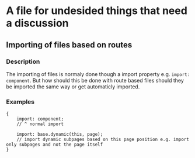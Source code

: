 # A file for undesided things that need a discussion

## Importing of files based on routes

### Description

The importing of files is normaly done though a import property e.g. `import: component`.
But how should this be done with route based files should they be imported the same way or get automaticly imported.

### Examples

```nml
{
    import: component;
    // ^ normal import

    import: base.dynamic(this, page);
    // import dynamic subpages based on this page position e.g. import only subpages and not the page itself
}
```
